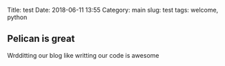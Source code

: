 Title: test
Date: 2018-06-11 13:55
Category: main
slug: test
tags: welcome, python

## Pelican is great

Wrdditting our blog like writting our code is awesome

